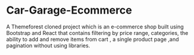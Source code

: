 # Car-Garage-Ecommerce
A Themeforest cloned project which is an e-commerce shop built using Bootstrap and React that contains filtering by price range, categories, the ability to add and remove items from cart , a single product page ,and pagination without using libraries.
